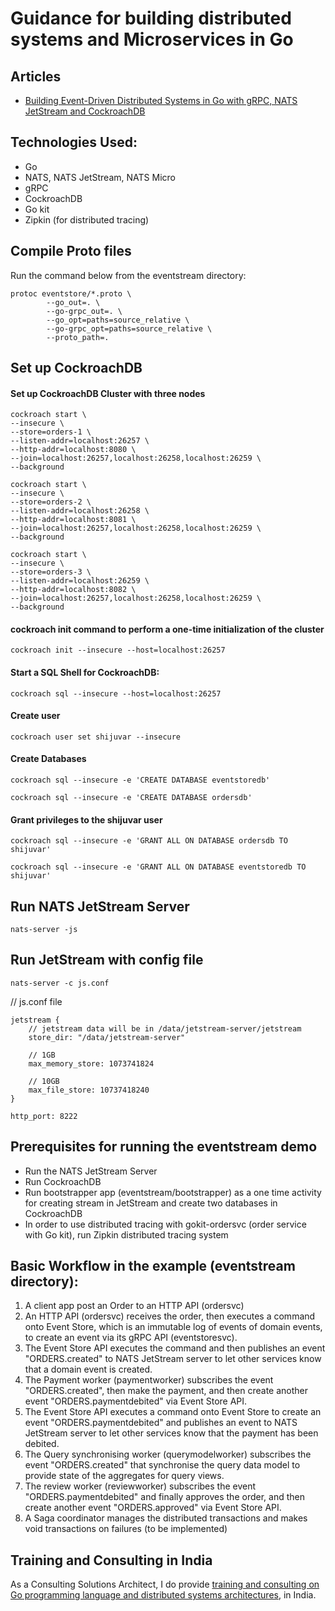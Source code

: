 
# Guidance for building distributed systems and Microservices in Go

## Articles
* [Building Event-Driven Distributed Systems in Go with gRPC, NATS JetStream and CockroachDB](https://shijuvar.medium.com/building-event-driven-distributed-systems-in-go-with-grpc-nats-jetstream-and-cockroachdb-c4b899c8636d)

## Technologies Used: 
* Go
* NATS, NATS JetStream, NATS Micro
* gRPC
* CockroachDB
* Go kit
* Zipkin (for distributed tracing)


## Compile Proto files
Run the command below from the eventstream directory:

```
protoc eventstore/*.proto \
		--go_out=. \
		--go-grpc_out=. \
		--go_opt=paths=source_relative \
		--go-grpc_opt=paths=source_relative \
		--proto_path=.
```		


## Set up CockroachDB 

#### Set up CockroachDB  Cluster with three nodes

```
cockroach start \
--insecure \
--store=orders-1 \
--listen-addr=localhost:26257 \
--http-addr=localhost:8080 \
--join=localhost:26257,localhost:26258,localhost:26259 \
--background
```

```
cockroach start \
--insecure \
--store=orders-2 \
--listen-addr=localhost:26258 \
--http-addr=localhost:8081 \
--join=localhost:26257,localhost:26258,localhost:26259 \
--background
```
```
cockroach start \
--insecure \
--store=orders-3 \
--listen-addr=localhost:26259 \
--http-addr=localhost:8082 \
--join=localhost:26257,localhost:26258,localhost:26259 \
--background
```

#### cockroach init command to perform a one-time initialization of the cluster
```
cockroach init --insecure --host=localhost:26257
```

#### Start a SQL Shell for CockroachDB:
```
cockroach sql --insecure --host=localhost:26257
```

#### Create user
```
cockroach user set shijuvar --insecure
```

#### Create Databases
```
cockroach sql --insecure -e 'CREATE DATABASE eventstoredb'
```

```
cockroach sql --insecure -e 'CREATE DATABASE ordersdb'
```

#### Grant privileges to the shijuvar user
```
cockroach sql --insecure -e 'GRANT ALL ON DATABASE ordersdb TO shijuvar'
```
```
cockroach sql --insecure -e 'GRANT ALL ON DATABASE eventstoredb TO shijuvar'
```

## Run NATS JetStream Server 

```
nats-server -js
```

## Run JetStream with config file

```
nats-server -c js.conf
```

// js.conf file
```
jetstream {
    // jetstream data will be in /data/jetstream-server/jetstream
    store_dir: "/data/jetstream-server"

    // 1GB
    max_memory_store: 1073741824

    // 10GB
    max_file_store: 10737418240
}

http_port: 8222
```

## Prerequisites for running the eventstream demo

* Run the NATS JetStream Server
* Run CockroachDB
* Run bootstrapper app (eventstream/bootstrapper) as a one time activity for creating stream in JetStream and create two databases in CockroachDB
* In order to use distributed tracing with gokit-ordersvc (order service with Go kit), run Zipkin distributed tracing system  

## Basic Workflow in the example (eventstream directory):

1. A client app post an Order to an HTTP API (ordersvc)
2. An HTTP API (ordersvc) receives the order, then executes a command onto Event Store, which is an immutable log of events of domain events, to create an event via its gRPC API (eventstoresvc).
3. The Event Store API executes the command and then publishes an event "ORDERS.created" to NATS JetStream server to let other services know that a domain event is created.
4. The Payment worker (paymentworker) subscribes the event "ORDERS.created", then make the payment, and then create another event "ORDERS.paymentdebited" via Event Store API.
5. The Event Store API executes a command onto Event Store to create an event "ORDERS.paymentdebited" and publishes an event to NATS JetStream server to let other services know that the payment has been debited.
6. The Query synchronising worker (querymodelworker) subscribes the event "ORDERS.created" that synchronise the query data model to provide state of the aggregates for query views.
7. The review worker (reviewworker) subscribes the event "ORDERS.paymentdebited" and finally approves the order, and then create another event "ORDERS.approved" via Event Store API.
8. A Saga coordinator manages the distributed transactions and makes void transactions on failures (to be implemented)


## Training and Consulting in India
As a Consulting Solutions Architect, I do provide [training and consulting on Go programming language and distributed systems architectures](https://github.com/shijuvar/shijuvar/blob/master/masterclass.md), in India.

